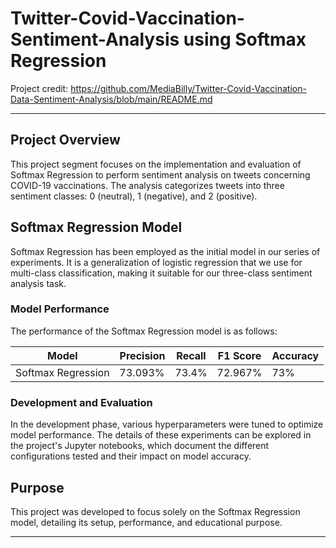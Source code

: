 # Twitter-Covid-Vaccination-Sentiment-Analysis using Softmax Regression
Project credit: https://github.com/MediaBilly/Twitter-Covid-Vaccination-Data-Sentiment-Analysis/blob/main/README.md

---

## Project Overview

This project segment focuses on the implementation and evaluation of Softmax Regression to perform sentiment analysis on tweets concerning COVID-19 vaccinations. The analysis categorizes tweets into three sentiment classes: 0 (neutral), 1 (negative), and 2 (positive).

## Softmax Regression Model

Softmax Regression has been employed as the initial model in our series of experiments. It is a generalization of logistic regression that we use for multi-class classification, making it suitable for our three-class sentiment analysis task. 

### Model Performance

The performance of the Softmax Regression model is as follows:

| Model               | Precision | Recall  | F1 Score | Accuracy |
|---------------------|-----------|---------|----------|----------|
| Softmax Regression  | 73.093%   | 73.4%   | 72.967%  | 73%      |

### Development and Evaluation

In the development phase, various hyperparameters were tuned to optimize model performance. The details of these experiments can be explored in the project's Jupyter notebooks, which document the different configurations tested and their impact on model accuracy.

## Purpose

This project was developed to focus solely on the Softmax Regression model, detailing its setup, performance, and educational purpose.

---


